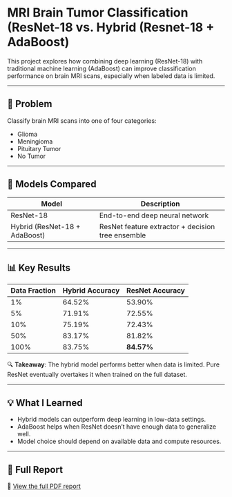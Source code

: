 # MRI Brain Tumor Classification (ResNet-18 vs. Hybrid (Resnet-18 + AdaBoost)

This project explores how combining deep learning (ResNet-18) with traditional machine learning (AdaBoost) can improve classification performance on brain MRI scans, especially when labeled data is limited.

---

## 🧠 Problem
Classify brain MRI scans into one of four categories:
- Glioma
- Meningioma
- Pituitary Tumor
- No Tumor

---

## 🧪 Models Compared

| Model | Description |
|-------|-------------|
| ResNet-18 | End-to-end deep neural network |
| Hybrid (ResNet-18 + AdaBoost) | ResNet feature extractor + decision tree ensemble |

---

## 📊 Key Results

| Data Fraction | Hybrid Accuracy | ResNet Accuracy |
|---------------|------------------|------------------|
| 1%            | 64.52%           | 53.90%           |
| 5%            | 71.91%           | 72.55%           |
| 10%           | 75.19%           | 72.43%           |
| 50%           | 83.17%           | 81.82%           |
| 100%          | 83.75%           | **84.57%**       |

🔍 **Takeaway**: The hybrid model performs better when data is limited. Pure ResNet eventually overtakes it when trained on the full dataset.

---

## 💡 What I Learned
- Hybrid models can outperform deep learning in low-data settings.
- AdaBoost helps when ResNet doesn’t have enough data to generalize well.
- Model choice should depend on available data and compute resources.

---

## 📄 Full Report
📎 [View the full PDF report](./Project_Title.pdf)

